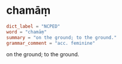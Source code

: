 # chamāṃ

``` toml
dict_label = "NCPED"
word = "chamāṃ"
summary = "on the ground; to the ground."
grammar_comment = "acc. feminine"
```

on the ground; to the ground.


